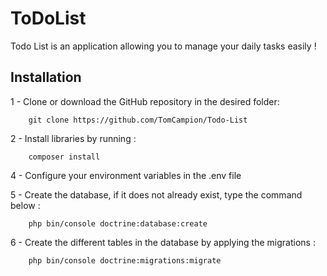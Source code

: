 ToDoList
========

Todo List is an application allowing you to manage your daily tasks easily !

## Installation
1 - Clone or download the GitHub repository in the desired folder:
```
    git clone https://github.com/TomCampion/Todo-List
```
2 - Install libraries by running : 
```
    composer install
```


4 - Configure your environment variables in the .env file

5 - Create the database, if it does not already exist, type the command below :
```
    php bin/console doctrine:database:create
```
6 - Create the different tables in the database by applying the migrations :
```
    php bin/console doctrine:migrations:migrate
```


